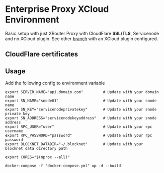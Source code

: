 # Enterprise Proxy XCloud Environment

Basic setup with just XRouter Proxy with CloudFlare **SSL/TLS**, Servicenode and no XCloud plugin. See other [branch](https://github.com/luusluus/xcloud-env/tree/xcloud-plugin-example) with an XCloud plugin configured.

## CloudFlare certificates
## Usage
Add the following config to environment variable
```
export SERVER_NAME="api.domain.com"         # Update with your domain name
export SN_NAME="snode01"                    # Update with your snode name
export SN_KEY="servicenodeprivatekey"       # Update with your snode private key
export SN_ADDRESS="servicenodekeyaddress"   # Update with your snode address
export RPC_USER="user"                      # Update with your rpc username
export RPC_PASSWORD="password"              # Update with your rpc password
export BLOCKNET_DATADIR="~/.blocknet"       # Update with your blocknet data directory path

export CORES="$(nproc --all)"               

docker-compose -f "docker-compose.yml" up -d --build
```